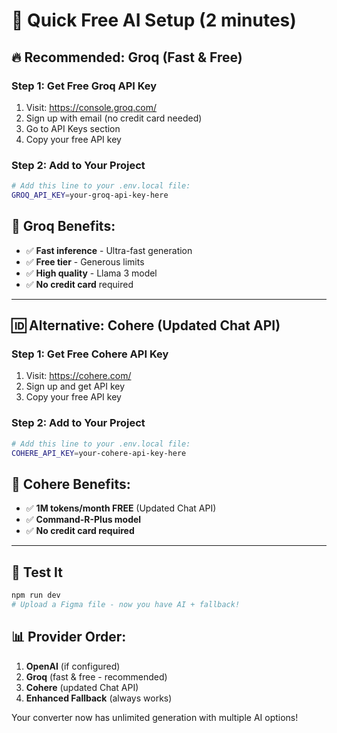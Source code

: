 # 🚀 Quick Free AI Setup (2 minutes)

## 🔥 **Recommended: Groq (Fast & Free)**

### Step 1: Get Free Groq API Key
1. Visit: https://console.groq.com/
2. Sign up with email (no credit card needed)
3. Go to API Keys section
4. Copy your free API key

### Step 2: Add to Your Project
```bash
# Add this line to your .env.local file:
GROQ_API_KEY=your-groq-api-key-here
```

## 🎯 Groq Benefits:
- ✅ **Fast inference** - Ultra-fast generation
- ✅ **Free tier** - Generous limits
- ✅ **High quality** - Llama 3 model
- ✅ **No credit card** required

---

## 🆔 **Alternative: Cohere (Updated Chat API)**

### Step 1: Get Free Cohere API Key
1. Visit: https://cohere.com/
2. Sign up and get API key
3. Copy your free API key

### Step 2: Add to Your Project
```bash
# Add this line to your .env.local file:
COHERE_API_KEY=your-cohere-api-key-here
```

## 🎯 Cohere Benefits:
- ✅ **1M tokens/month FREE** (Updated Chat API)
- ✅ **Command-R-Plus model**
- ✅ **No credit card required**

---

## 🚀 Test It
```bash
npm run dev
# Upload a Figma file - now you have AI + fallback!
```

## 📊 Provider Order:
1. **OpenAI** (if configured)
2. **Groq** (fast & free - recommended)
3. **Cohere** (updated Chat API)
4. **Enhanced Fallback** (always works)

Your converter now has unlimited generation with multiple AI options!